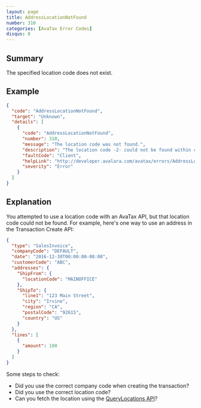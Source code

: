 ```yaml
---
layout: page
title: AddressLocationNotFound
number: 310
categories: [AvaTax Error Codes]
disqus: 0
---
```


## Summary

The specified location code does not exist.

## Example

```json
{
  "code": "AddressLocationNotFound",
  "target": "Unknown",
  "details": [
    {
      "code": "AddressLocationNotFound",
      "number": 310,
      "message": "The location code was not found.",
      "description": "The location code -2- could not be found within company -1- and account -0-.",
      "faultCode": "Client",
      "helpLink": "http://developer.avalara.com/avatax/errors/AddressLocationNotFound",
      "severity": "Error"
    }
  ]
}
```

## Explanation

You attempted to use a location code with an AvaTax API, but that location code could not be found.  For example, here's one way to use an address in the Transaction Create API:

```json
{
  "type": "SalesInvoice",
  "companyCode": "DEFAULT",
  "date": "2016-12-30T00:00:00-08:00",
  "customerCode": "ABC",
  "addresses": {
    "ShipFrom": {
      "locationCode": "MAINOFFICE"
    },
    "ShipTo": {
      "line1": "123 Main Street",
      "city": "Irvine",
      "region": "CA",
      "postalCode": "92615",
      "country": "US"
    }
  },
  "lines": [
    {
      "amount": 100
    }
  ]
}
```

Some steps to check:

<ul class="normal">
    <li>Did you use the correct company code when creating the transaction?</li>
    <li>Did you use the correct location code?</li>
    <li>Can you fetch the location using the <a href="https://sandbox-rest.avatax.com/swagger/ui/index.html#!/Locations/QueryLocations">QueryLocations API</a>?</li>
</ul>
